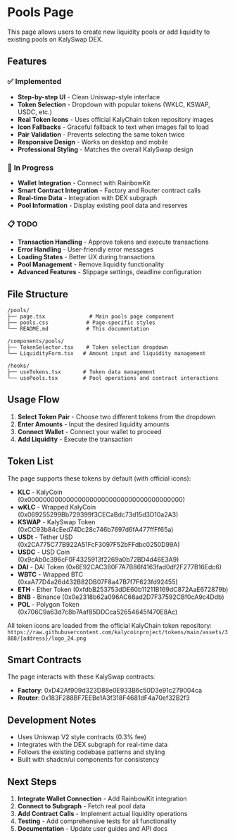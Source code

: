 # Pools Page

This page allows users to create new liquidity pools or add liquidity to existing pools on KalySwap DEX.

## Features

### ✅ **Implemented**
- **Step-by-step UI** - Clean Uniswap-style interface
- **Token Selection** - Dropdown with popular tokens (WKLC, KSWAP, USDC, etc.)
- **Real Token Icons** - Uses official KalyChain token repository images
- **Icon Fallbacks** - Graceful fallback to text when images fail to load
- **Pair Validation** - Prevents selecting the same token twice
- **Responsive Design** - Works on desktop and mobile
- **Professional Styling** - Matches the overall KalySwap design

### 🚧 **In Progress**
- **Wallet Integration** - Connect with RainbowKit
- **Smart Contract Integration** - Factory and Router contract calls
- **Real-time Data** - Integration with DEX subgraph
- **Pool Information** - Display existing pool data and reserves

### 📋 **TODO**
- **Transaction Handling** - Approve tokens and execute transactions
- **Error Handling** - User-friendly error messages
- **Loading States** - Better UX during transactions
- **Pool Management** - Remove liquidity functionality
- **Advanced Features** - Slippage settings, deadline configuration

## File Structure

```
/pools/
├── page.tsx              # Main pools page component
├── pools.css            # Page-specific styles
└── README.md            # This documentation

/components/pools/
├── TokenSelector.tsx    # Token selection dropdown
└── LiquidityForm.tsx   # Amount input and liquidity management

/hooks/
├── useTokens.tsx       # Token data management
└── usePools.tsx        # Pool operations and contract interactions
```

## Usage Flow

1. **Select Token Pair** - Choose two different tokens from the dropdown
2. **Enter Amounts** - Input the desired liquidity amounts
3. **Connect Wallet** - Connect your wallet to proceed
4. **Add Liquidity** - Execute the transaction

## Token List

The page supports these tokens by default (with official icons):
- **KLC** - KalyCoin (0x0000000000000000000000000000000000000000)
- **wKLC** - Wrapped KalyCoin (0x069255299Bb729399f3CECaBdc73d15d3D10a2A3)
- **KSWAP** - KalySwap Token (0xCC93b84cEed74Dc28c746b7697d6fA477ffFf65a)
- **USDt** - Tether USD (0x2CA775C77B922A51FcF3097F52bFFdbc0250D99A)
- **USDC** - USD Coin (0x9cAb0c396cF0F4325913f2269a0b72BD4d46E3A9)
- **DAI** - DAI Token (0x6E92CAC380F7A7B86f4163fad0df2F277B16Edc6)
- **WBTC** - Wrapped BTC (0xaA77D4a26d432B82DB07F8a47B7f7F623fd92455)
- **ETH** - Ether Token (0xfdbB253753dDE60b11211B169dC872AaE672879b)
- **BNB** - Binance (0x0e2318b62a096AC68ad2D7F37592CBf0cA9c4Ddb)
- **POL** - Polygon Token (0x706C9a63d7c8b7Aaf85DDCca52654645f470E8Ac)

All token icons are loaded from the official KalyChain token repository:
`https://raw.githubusercontent.com/kalycoinproject/tokens/main/assets/3888/{address}/logo_24.png`

## Smart Contracts

The page interacts with these KalySwap contracts:
- **Factory**: 0xD42Af909d323D88e0E933B6c50D3e91c279004ca
- **Router**: 0x183F288BF7EEBe1A3f318F4681dF4a70ef32B2f3

## Development Notes

- Uses Uniswap V2 style contracts (0.3% fee)
- Integrates with the DEX subgraph for real-time data
- Follows the existing codebase patterns and styling
- Built with shadcn/ui components for consistency

## Next Steps

1. **Integrate Wallet Connection** - Add RainbowKit integration
2. **Connect to Subgraph** - Fetch real pool data
3. **Add Contract Calls** - Implement actual liquidity operations
4. **Testing** - Add comprehensive tests for all functionality
5. **Documentation** - Update user guides and API docs
